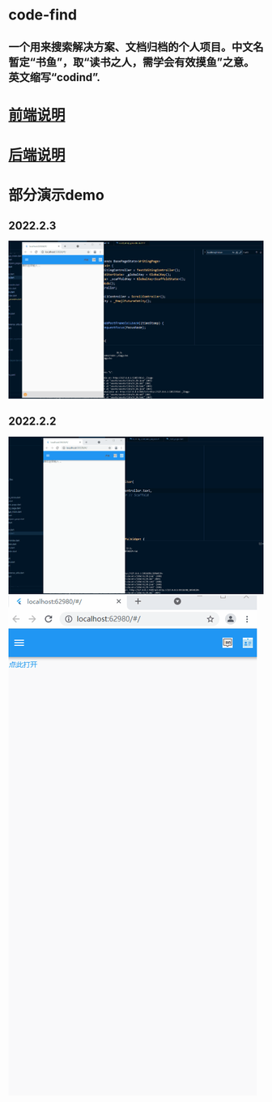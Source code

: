 <!--
 * @Descripttion: 
 * @version: 
 * @Author: xiaoshuyui
 * @email: guchengxi1994@qq.com
 * @Date: 2022-01-31 21:06:54
 * @LastEditors: xiaoshuyui
 * @LastEditTime: 2022-02-04 11:53:10
-->
# code-find

## 一个用来搜索解决方案、文档归档的个人项目。中文名暂定“书鱼”，取“读书之人，需学会有效摸鱼”之意。英文缩写“codind”.

#

# [前端说明](./frontend/codind/README.md)

# [后端说明](./backend/README.md)

# 部分演示demo

## 2022.2.3

![code_find_03](https://github.com/guchengxi1994/xiaoshuyui_docs/raw/main/code-find/code_find_03.gif)

## 2022.2.2

![code_find_02](https://github.com/guchengxi1994/xiaoshuyui_docs/raw/main/code-find/code_find_02.gif)
![code_find_01](https://github.com/guchengxi1994/xiaoshuyui_docs/raw/main/code-find/code_find_01.gif)

